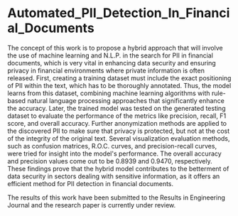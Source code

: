 # Automated_PII_Detection_In_Financial_Documents
The concept of this work is to propose a hybrid approach that will involve the use of machine learning and N.L.P. in the search for PII in financial documents, which is very vital in enhancing data security and ensuring privacy in financial environments where private information is often released. First, creating a training dataset must include the exact positioning of PII within the text, which has to be thoroughly annotated. Thus, the model learns from this dataset, combining machine learning algorithms with rule-based natural language processing approaches that significantly enhance the accuracy. Later, the trained model was tested on the generated testing dataset to evaluate the performance of the metrics like precision, recall, F1 score, and overall accuracy. Further anonymization methods are applied to the discovered PII to make sure that privacy is protected, but not at the cost of the integrity of the original text. Several visualization evaluation methods, such as confusion matrices, R.O.C. curves, and precision-recall curves, were tried for insight into the model's performance. The overall accuracy and precision values come out to be 0.8939 and 0.9470, respectively. These findings prove that the hybrid model contributes to the betterment of data security in sectors dealing with sensitive information, as it offers an efficient method for PII detection in financial documents. 

The results of this work have been submitted to the Results in Engineering Journal and the research paper is currently under review.
